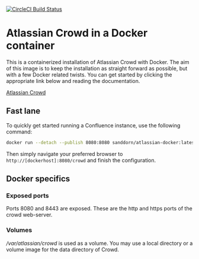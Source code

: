 [![CircleCI Build Status](https://img.shields.io/circleci/project/sanddorn/docker-atlassian-crowd/master.svg?label=CircleCI)](https://circleci.com/gh/sanddorn/docker-atlassian-crowd)

# Atlassian Crowd in a Docker container

This is a containerized installation of Atlassian Crowd with Docker. The aim of this image is to keep the installation as straight forward as possible, but with a few Docker related twists. You can get started by clicking the appropriate link below and reading the documentation.

[Atlassian Crowd](https://www.atlassian.com/software/crowd)

## Fast lane

To quickly get started running a Confluence instance, use the following command:

```bash
docker run --detach --publish 8080:8080 sanddorn/atlassian-docker:latest
```

Then simply navigate your preferred browser to `http://[dockerhost]:8080/crowd` and finish the configuration.

## Docker specifics

### Exposed ports

Ports 8080 and 8443 are exposed. These are the http and https ports of the crowd web-server.

### Volumes

_/var/atlassian/crowd_ is used as a volume. You may use a local directory or a volume image for the data directory of Crowd.
